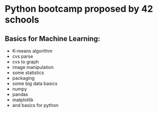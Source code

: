 # Python bootcamp proposed by 42 schools
## Basics for Machine Learning:
- K-means algorithm
- cvs parse
- cvs to graph
- image manipulation
- some statistics
- packaging
- some big data basics
- numpy
- pandas
- matplotlib
- and basics for python
